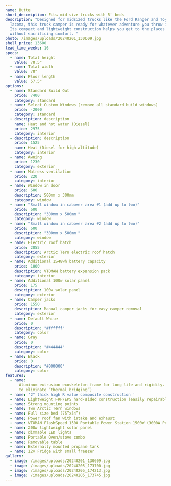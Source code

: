 ```yaml
---
name: Butte
short_description: Fits mid size trucks with 5' beds
description: "Designed for midsized trucks like the Ford Ranger and Toyota
  Tacoma, this truck camper is ready for whatever adventure you throw its way.
  Its compact and lightweight construction helps you get to the places you love
  without sacrificing comfort. "
photo: /images/uploads/20240201_130609.jpg
shell_price: 13600
lead_time_weeks: 16
specs:
  - name: Total height
    value: 78.5"
  - name: Total width
    value: 78"
  - name: Floor length
    value: 57.5"
options:
  - name: Standard Build Out
    price: 7400
    category: standard
  - name: Select Custom Windows (remove all standard build windows)
    price: -2000
    category: standard
  - description: description
    name: Heat and hot water (Diesel)
    price: 2975
    category: interior
  - description: description
    price: 1525
    name: Heat (Diesel for high altitude)
    category: interior
  - name: Awning
    price: 1230
    category: exterior
  - name: Matress ventilation
    price: 220
    category: interior
  - name: Window in door
    price: 600
    description: 500mm x 300mm
    category: window
  - name: "Small window in cabover area #1 (add up to two)"
    price: 600
    description: "300mm x 500mm "
    category: window
  - name: "Small window in cabover area #2 (add up to two)"
    price: 600
    description: "300mm x 500mm "
    category: window
  - name: Electric roof hatch
    price: 2055
    description: Arctic Tern electric roof hatch
    category: exterior
  - name: Additional 1548wh battery capacity
    price: 1000
    description: VTOMAN battery expansion pack
    category: interior
  - name: Additional 100w solar panel
    price: 175
    description: 100w solar panel
    category: exterior
  - name: Camper jacks
    price: 1550
    description: Manual camper jacks for easy camper removal
    category: exterior
  - name: Default White
    price: 0
    description: "#ffffff"
    category: color
  - name: Gray
    price: 0
    description: "#444444"
    category: color
  - name: Black
    price: 0
    description: "#000000"
    category: color
features:
  - name:
      Aluminum extrusion exoskeleton frame for long life and rigidity. (2 pieces
      to eliminate “thermal bridging”)
  - name: '2" thick high R value composite construction '
  - name: Lightweight FRP/EPS hard-sided construction (easily repairable fiberglass!)
  - name: Strong mounting points
  - name: Two Arctic Tern windows
  - name: Full size bed (75”x54”)
  - name: Power roof fan with intake and exhaust
  - name: VTOMAN FlashSpeed 1500 Portable Power Station 1500W (3000W Peak), 1548Wh
  - name: 200w lightweight solar panel
  - name: dimmable LED lights
  - name: Portable Oven/stove combo
  - name: Removable table
  - name: Externally mounted propane tank
  - name: 12v Fridge with small freezer
gallery:
  - image: /images/uploads/20240201_130609.jpg
  - image: /images/uploads/20240205_173700.jpg
  - image: /images/uploads/20240205_174213.jpg
  - image: /images/uploads/20240205_173745.jpg
---
```

